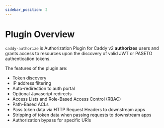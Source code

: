 ```yaml
---
sidebar_position: 2
---
```


# Plugin Overview

`caddy-authorize` is Authorization Plugin for Caddy v2 **authorizes** users and
grants access to resources upon the discovery of valid JWT or PASETO
authentication tokens.

The features of the plugin are:

* Token discovery
* IP address filtering
* Auto-redirection to auth portal
* Optional Javascript redirects
* Access Lists and Role-Based Access Control (RBAC)
* Path-Based ACLs
* Pass token data via HTTP Request Headers to downstream apps
* Stripping of token data when passing requests to downstream apps
* Authorization bypass for specific URIs

